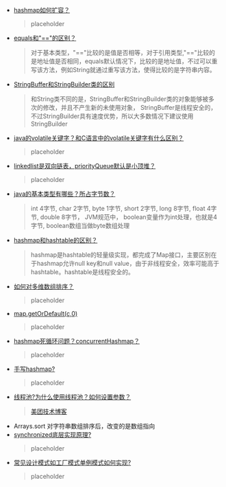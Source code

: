 - [hashmap如何扩容？](#)
  > placeholder
- [equals和"=="的区别？](#)
  > 对于基本类型，"=="比较的是值是否相等，对于引用类型,"=="比较的是地址值是否相同，equals默认情况下，比较的是地址值，不过可以重写该方法，例如String就通过重写该方法，使得比较的是字符串内容。
- [StringBuffer和StringBuilder类的区别](#)
  > 和String类不同的是，StringBuffer和StringBuilder类的对象能够被多次的修改，并且不产生新的未使用对象， StringBuffer是线程安全的，不过StringBuilder具有速度优势，所以大多数情况下建议使用StringBuilder
- [java的volatile关键字？和C语言中的volatile关键字有什么区别？](#)
  > placeholder
- [linkedlist是双向链表，priorityQueue默认是小顶堆？](#)
  > placeholder
- [java的基本类型有哪些？所占字节数？](#)
  > int 4字节, char 2字节, byte 1字节, short 2字节, long 8字节, float 4字节, double 8字节， JVM规范中， boolean变量作为int处理，也就是4字节, boolean数组当做byte数组处理
- [hashmap和hashtable的区别？](#)
  > hashmap是hashtable的轻量级实现，都完成了Map接口，主要区别在于hashmap允许null key和null value，由于非线程安全，效率可能高于hashtable。hashtable是线程安全的。
- [如何对多维数组排序？](#)
  > placeholder
- [map.getOrDefault(c,0)](#)
  > placeholder
- [hashmap死循环问题？concurrentHashmap？](#)
  > placeholder
- [手写hashmap?](#)
  > placeholder
- [线程池?为什么使用线程池？如何设置参数？](#)
  > [美团技术博客](https://tech.meituan.com/2020/04/02/java-pooling-pratice-in-meituan.html)
- Arrays.sort 对字符串数组排序后，改变的是数组指向
- [synchronized底层实现原理?](#)
  > placeholder
- [常见设计模式如工厂模式单例模式如何实现?](#)
  > placeholder

